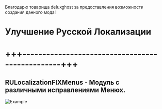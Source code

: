 Благодарю товарища deluxghost за предоставления возможности создания данного мода!

# Улучшение Русской Локализации
# +++------------------------------------------------+++

## RULocalizationFIXMenus - Модуль с различными исправлениями Менюх.
![Example](https://staticdelivery.nexusmods.com/mods/4943/images/208/208-1703193008-1851224091.jpeg)

